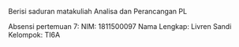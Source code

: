 Berisi saduran matakuliah Analisa dan Perancangan PL 

Absensi pertemuan 7:
NIM: 1811500097 Nama Lengkap: Livren Sandi Kelompok: TI6A
